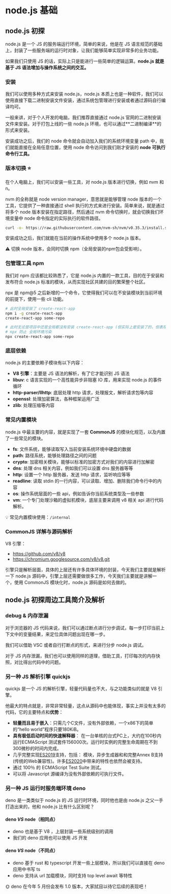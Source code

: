 # node.js 基础

## node.js 初探

node.js 是⼀个 JS 的服务端运⾏环境，简单的来说，他是在 JS 语⾔规范的基础上，封装了⼀些服务端的运⾏时对象，让我们能够简单实现⾮常多的业务功能。

如果我们只使⽤ JS 的话，实际上只是能进⾏⼀些简单的逻辑运算。**node.js 就是基于 JS 语法增加与操作系统之间的交互。**

### 安装

我们可以使⽤多种⽅式来安装 node.js，node.js 本质上也是⼀种软件，我们可以使⽤直接下载⼆进制安装⽂件安装，通过系统包管理进⾏安装或者通过源码⾃⾏编译均可。

⼀般来讲，对于个⼈开发的电脑，我们推荐直接通过 node.js 官⽹的⼆进制安装⽂件来安装。对于打包上线的⼀些 node.js 环境，也可以通过**⼆进制编译**的形式来安装。

安装成功之后，我们的 node 命令就会⾃动加⼊我们的系统环境变量 path 中，我们就能直接在全局任意位置，使⽤ node 命令访问到我们刚才安装的 **node 可执⾏命令⾏⼯具。**

### 版本切换 ⭐️

在个⼈电脑上，我们可以安装⼀些⼯具，对 node.js 版本进⾏切换，例如 nvm 和 n。

nvm 的全称就是 node version manager，意思就是能够管理 node 版本的⼀个⼯具，它提供了⼀种直接通过 shell 执⾏的⽅式来进⾏安装。简单来说，就是通过将多个 node 版本安装在指定路径，然后通过 nvm 命令切换时，就会切换我们环境变量中 node 命令指定的实际执⾏的软件路径。

```sh
curl -o- https://raw.githubusercontent.com/nvm-sh/nvm/v0.35.3/install.sh | bash
```

安装成功之后，我们就能在当前的操作系统中使⽤多个 node.js 版本。

⚠️ 切换 node 版本，会同时切换 npm（全局安装的npm包会受影响）。

### 包管理工具 npm

我们对 npm 应该都⽐较熟悉了，它是 node.js 内置的⼀款⼯具，⽬的在于安装和发布符合 node.js 标准的模块，从⽽实现社区共建的⽬的繁荣整个社区。

npx 是 npm@5 之后新增的⼀个命令，它使得我们可以在不安装模块到当前环境的前提下，使⽤⼀些 cli 功能。

```sh
# 此时全局安装了 create-react-app
npm i -g create-react-app
create-react-app some-repo

# 此时⽆论是项⽬中还是全局都没有安装 create-react-app (但实际上是安装了的，但表现确实像没有安装)
# npx 防止 全局环境污染
npx create-react-app some-repo
```

### 底层依赖

node.js 的主要依赖⼦模块有以下内容：

* **V8 引擎**：主要是 JS 语法的解析，有了它才能识别 JS 语法
* **libuv**: c 语⾔实现的⼀个⾼性能异步⾮阻塞 IO 库，⽤来实现 node.js 的事件循环
* **http-parser/llhttp**: 底层处理 http 请求，处理报⽂，解析请求包等内容
* **openssl**: 处理加密算法，各种框架运⽤⼴泛
* **zlib**: 处理压缩等内容

### 常见内置模块

node.js 中最主要的内容，就是实现了⼀套 **CommonJS** 的模块化规范，以及内置了⼀些常⻅的模块。

* **fs**: ⽂件系统，能够读取写⼊当前安装系统环境中硬盘的数据
* **path**: 路径系统，能够处理路径之间的问题
* **crypto**: 加密相关模块，能够以标准的加密⽅式对我们的内容进⾏加解密
* **dns**: 处理 dns 相关内容，例如我们可以设置 dns 服务器等等
* **http**: 设置⼀个 http 服务器，发送 http 请求，监听响应等等
* **readline**: 读取 stdin 的⼀⾏内容，可以读取、增加、删除我们命令⾏中的内容
* **os**: 操作系统层⾯的⼀些 api，例如告诉你当前系统类型及⼀些参数
* **vm**: ⼀个专⻔处理沙箱的虚拟机模块，底层主要来调⽤ v8 相关 api 进⾏代码解析。

💡 常见内置模块使用：`/internal`

### CommonJS 详解与源码解析

V8 引擎：

* <https://github.com/v8/v8>
* <https://chromium.googlesource.com/v8/v8.git>

引擎只是解析层⾯，具体的上层还有许多具体环境的封装，今天我们主要就是解析⼀下 node.js 源码中，引擎上层还需要做很多⼯作，今天我们主要就是讲解⼀个，使⽤ CommonJS 模块化时，node.js 源码是如何去做的。

## node.js 初探周边工具简介及解析

### debug & 内存泄漏

对于浏览器的 JS 代码来说，我们可以通过断点进⾏分步调试，每⼀步打印当前上下⽂中的变量结果，来定位具体问题出现在哪⼀步。

我们可以借助 VSC 或者⾃⾏打断点的形式，来进⾏分步 node.js 调试。

对于 JS 内存泄漏，我们也可以使⽤同样的道理，借助⼯具，打印每次的内存快照，对⽐得出代码中的问题。

### 另一种 JS 解析引擎 quickjs

quickjs 是⼀个 JS 的解析引擎，轻量代码量也不⼤，与之功能类似的就是 V8 引擎。

他最⼤的特点就是，⾮常⾮常轻量，这点从源码中也能体现，事实上并没有太多的代码，它的主要特点和**优势**：

* **轻量⽽且易于嵌⼊**：只需⼏个C⽂件，没有外部依赖，⼀个x86下的简单的“hello world”程序只要180KiB。
* **具有极低启动时间的快速解释器**： 在⼀台单核的台式PC上，⼤约在100秒内运⾏ECMAScript 测试套件156000次。运⾏时实例的完整⽣命周期在不到300微秒的时间内完成。
* ⼏乎完整实现[ES2019](https://www.ecma-international.org/ecma-262/10.0)⽀持，包括： 模块，异步⽣成器和和完整Annex B⽀持 (传统的Web兼容性)。许多[ES2020](https://tc39.es/ecma262/)中带来的特性也依然会被⽀持。
* 通过 100％ 的 ECMAScript Test Suite 测试。
* 可以将 Javascript 源编译为没有外部依赖的可执⾏⽂件。

### 另一种 JS 运行时服务端环境 deno

deno 是⼀类类似于 node.js 的 JS 运⾏时环境，同时他也是由 node.js 之⽗⼀⼿打造出来的，他和 node.js ⽐有什么区别呢？

#### deno *VS* node（相同点）

* deno 也是基于 V8 ，上层封装⼀些系统级别的调⽤
* 我们的 deno 应⽤也可以使⽤ JS 开发

#### deno *VS* node（不同点）

* deno 基于 rust 和 typescript 开发⼀些上层模块，所以我们可以直接在 deno 应⽤中书写 ts
* deno ⽀持从 url 加载模块，同时⽀持 top level await 等特性

🌞 deno 在今年 5 ⽉份会发布 1.0 版本，⼤家拭⽬以待它后续的表现吧！
